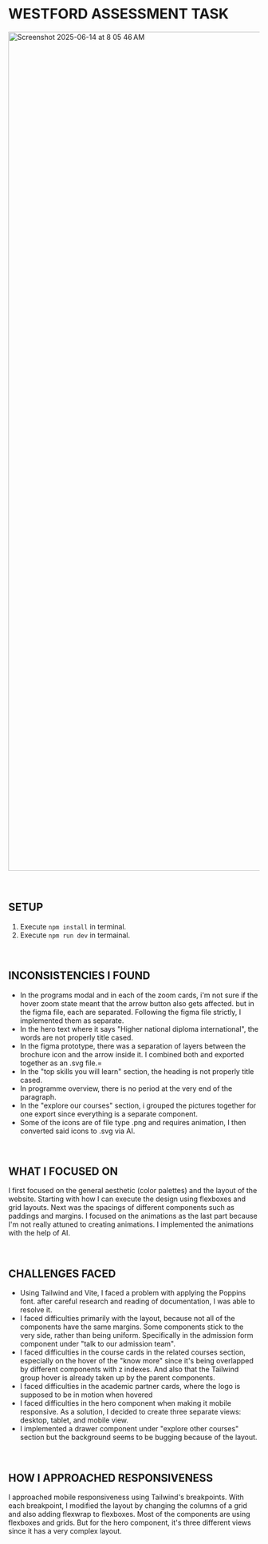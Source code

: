 # WESTFORD ASSESSMENT TASK
<img width="1680" alt="Screenshot 2025-06-14 at 8 05 46 AM" src="https://github.com/user-attachments/assets/65f38db5-debc-49bc-8ed7-b834a1cab34f" />

&emsp;

## SETUP
1. Execute `npm install` in terminal.
2. Execute `npm run dev` in termainal.

&emsp;

## INCONSISTENCIES I FOUND
* In the programs modal and in each of the zoom cards, i'm not sure if the hover zoom state meant that the arrow button also gets affected. but in the figma file, each are separated. Following the figma file strictly, I implemented them as separate.
* In the hero text where it says "Higher national diploma international", the words are not properly title cased.
* In the figma prototype, there was a separation of layers between the brochure icon and the arrow inside it. I combined both and exported together as an .svg file.=
* In the "top skills you will learn" section, the heading is not properly title cased.
* In programme overview, there is no period at the very end of the paragraph.
* In the "explore our courses" section, i grouped the pictures together for one export since everything is a separate component.
* Some of the icons are of file type .png and requires animation, I then converted said icons to .svg via AI.

&emsp;

## WHAT I FOCUSED ON
I first focused on the general aesthetic (color palettes) and the layout of the website. Starting with how I can execute the design using flexboxes and grid layouts. Next was the spacings of different components such as paddings and margins. I focused on the animations as the last part because I'm not really attuned to creating animations. I implemented the animations with the help of AI.

&emsp;

## CHALLENGES FACED
* Using Tailwind and Vite, I faced a problem with applying the Poppins font. after careful research and reading of documentation, I was able to resolve it.
* I faced difficulties primarily with the layout, because not all of the components have the same margins. Some components stick to the very side, rather than being uniform. Specifically in the admission form component under "talk to our admission team".
* I faced difficulties in the course cards in the related courses section, especially on the hover of the "know more" since it's being overlapped by different components with z indexes. And also that the Tailwind group hover is already taken up by the parent components.
* I faced difficulties in the academic partner cards, where the logo is supposed to be in motion when hovered
* I faced difficulties in the hero component when making it mobile responsive. As a solution, I decided to create three separate views: desktop, tablet, and mobile view.
* I implemented a drawer component under "explore other courses" section but the background seems to be bugging because of the layout.

&emsp;

## HOW I APPROACHED RESPONSIVENESS
I approached mobile responsiveness using Tailwind's breakpoints. With each breakpoint, I modified the layout by changing the columns of a grid and also adding flexwrap to flexboxes. Most of the components are using flexboxes and grids. But for the hero component, it's three different views since it has a very complex layout.
